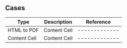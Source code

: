 
## Cases
| Type  | Description | Reference |
| ------------- | ------------- | ------------- |
| HTML to PDF  | Content Cell  | ------------- |
| Content Cell  | Content Cell  | ------------- |

